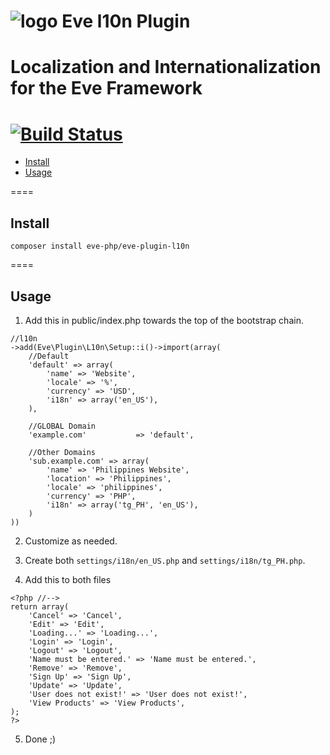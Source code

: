 ![logo](http://eden.openovate.com/assets/images/cloud-social.png) Eve l10n Plugin
====
Localization and Internationalization for the Eve Framework
====
[![Build Status](https://api.travis-ci.org/eve-php/eve-plugin-l10n.png)](https://travis-ci.org/eve-php/eve-plugin-l10n)
====

- [Install](#install)
- [Usage](#usage)

====

<a name="install"></a>
## Install

`composer install eve-php/eve-plugin-l10n`

====

<a name="usage"></a>
## Usage

1. Add this in public/index.php towards the top of the bootstrap chain.

```
//l10n
->add(Eve\Plugin\L10n\Setup::i()->import(array(
	//Default
	'default' => array(
		'name' => 'Website',
		'locale' => '%',
		'currency' => 'USD',
		'i18n' => array('en_US'),
	),
	
	//GLOBAL Domain
	'example.com' 			=> 'default',
	
	//Other Domains
	'sub.example.com' => array(
		'name' => 'Philippines Website',
		'location' => 'Philippines',
		'locale' => 'philippines',
		'currency' => 'PHP',
		'i18n' => array('tg_PH', 'en_US'),
	)
))
```

2. Customize as needed.

3. Create both `settings/i18n/en_US.php` and `settings/i18n/tg_PH.php`.

4. Add this to both files

```
<?php //-->
return array(
    'Cancel' => 'Cancel',
    'Edit' => 'Edit',
    'Loading...' => 'Loading...',
    'Login' => 'Login',
    'Logout' => 'Logout',
    'Name must be entered.' => 'Name must be entered.',
    'Remove' => 'Remove',
    'Sign Up' => 'Sign Up',
    'Update' => 'Update',
    'User does not exist!' => 'User does not exist!',
    'View Products' => 'View Products',
);
?>
```

5. Done ;)